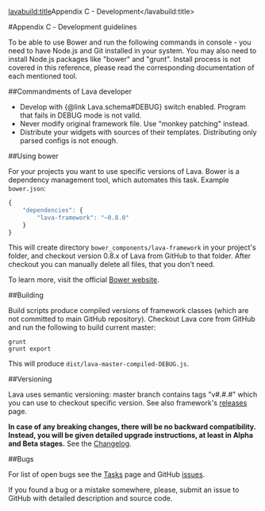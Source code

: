 <lavabuild:title>Appendix C - Development</lavabuild:title>

#Appendix С - Development guidelines

To be able to use Bower and run the following commands in console - you need to have Node.js and Git installed in your system. 
You may also need to install Node.js packages like "bower" and "grunt".
Install process is not covered in this reference, please read the corresponding documentation of each mentioned tool.

##Commandments of Lava developer

- Develop with {@link Lava.schema#DEBUG} switch enabled. Program that fails in DEBUG mode is not valid.
- Never modify original framework file. Use "monkey patching" instead.
- Distribute your widgets with sources of their templates. Distributing only parsed configs is not enough.

##Using bower

For your projects you want to use specific versions of Lava.
Bower is a dependency management tool, which automates this task. Example `bower.json`:

```javascript
{
	"dependencies": {
		"lava-framework": "~0.8.0"
	}
}
```

This will create directory `bower_components/lava-framework` in your project's folder, 
and checkout version 0.8.x of Lava from GitHub to that folder.
After checkout you can manually delete all files, that you don't need.

To learn more, visit the official <a href="http://bower.io/">Bower website</a>.

##Building

Build scripts produce compiled versions of framework classes (which are not committed to main GitHub repository).
Checkout Lava core from GitHub and run the following to build current master:

```text
grunt
grunt export
```

This will produce `dist/lava-master-compiled-DEBUG.js`.

##Versioning

Lava uses semantic versioning: master branch contains tags "v#.#.#" which you can use to checkout specific version.
See also framework's <a href="https://github.com/kogarashisan/LiquidLava/releases/">releases</a> page.

<b>In case of any breaking changes, there will be no backward compatibility. Instead, you will be given detailed
upgrade instructions, at least in Alpha and Beta stages.</b> See the <a href="/www/changelog.html">Changelog</a>.

##Bugs

For list of open bugs see the <a href="/www/tasks.html">Tasks</a> page and GitHub 
<a href="https://github.com/kogarashisan/LiquidLava/issues?state=open">issues</a>.

If you found a bug or a mistake somewhere, please, submit an issue to GitHub with detailed description and source code.